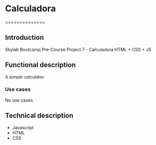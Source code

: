 # Calculadora

==============

## Introduction

Skylab Bootcamp Pre-Course Project 7 - Calculadora HTML + CSS + JS

## Functional description

A simple calculator.

### Use cases

No use cases.

## Technical description

- Javascript
- HTML
- CSS